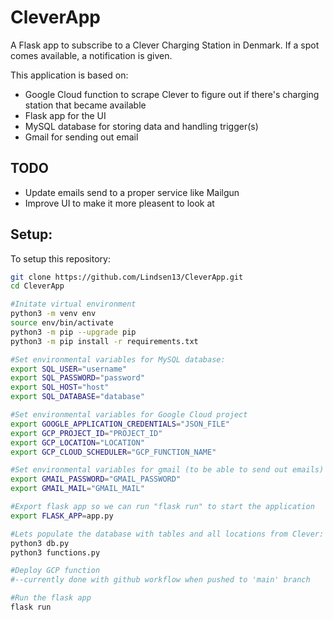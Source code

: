 # CleverApp

A Flask app to subscribe to a Clever Charging Station in Denmark. If a spot comes available, a notification is given.

This application is based on:

- Google Cloud function to scrape Clever to figure out if there's charging station that became available
- Flask app for the UI
- MySQL database for storing data and handling trigger(s)
- Gmail for sending out email

## TODO

* Update emails send to a proper service like Mailgun
* Improve UI to make it more pleasent to look at

## Setup:

To setup this repository:

```sh
git clone https://github.com/Lindsen13/CleverApp.git
cd CleverApp

#Initate virtual environment
python3 -m venv env
source env/bin/activate
python3 -m pip --upgrade pip
python3 -m pip install -r requirements.txt

#Set environmental variables for MySQL database:
export SQL_USER="username"
export SQL_PASSWORD="password"
export SQL_HOST="host"
export SQL_DATABASE="database"

#Set environmental variables for Google Cloud project
export GOOGLE_APPLICATION_CREDENTIALS="JSON_FILE"
export GCP_PROJECT_ID="PROJECT_ID"
export GCP_LOCATION="LOCATION"
export GCP_CLOUD_SCHEDULER="GCP_FUNCTION_NAME"

#Set environmental variables for gmail (to be able to send out emails)
export GMAIL_PASSWORD="GMAIL_PASSWORD"
export GMAIL_MAIL="GMAIL_MAIL"

#Export flask app so we can run "flask run" to start the application
export FLASK_APP=app.py

#Lets populate the database with tables and all locations from Clever:
python3 db.py
python3 functions.py

#Deploy GCP function
#--currently done with github workflow when pushed to 'main' branch

#Run the flask app
flask run
```